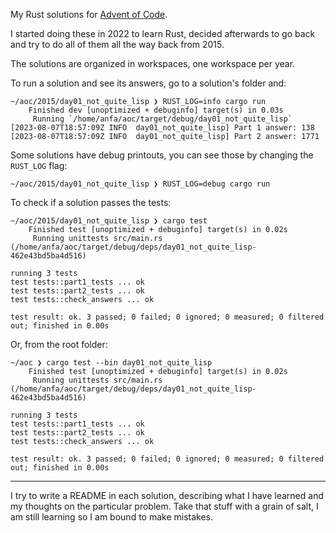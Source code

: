 My Rust solutions for [Advent of Code](https://adventofcode.com/).

I started doing these in 2022 to learn Rust, decided afterwards to go back
and try to do all of them all the way back from 2015.

The solutions are organized in workspaces, one workspace per year.

To run a solution and see its answers, go to a solution's folder and:
```
~/aoc/2015/day01_not_quite_lisp ❯ RUST_LOG=info cargo run
    Finished dev [unoptimized + debuginfo] target(s) in 0.03s
     Running `/home/anfa/aoc/target/debug/day01_not_quite_lisp`
[2023-08-07T18:57:09Z INFO  day01_not_quite_lisp] Part 1 answer: 138
[2023-08-07T18:57:09Z INFO  day01_not_quite_lisp] Part 2 answer: 1771
```

Some solutions have debug printouts, you can see those by changing the
`RUST_LOG` flag:
```
~/aoc/2015/day01_not_quite_lisp ❯ RUST_LOG=debug cargo run
```

To check if a solution passes the tests:
```
~/aoc/2015/day01_not_quite_lisp ❯ cargo test
    Finished test [unoptimized + debuginfo] target(s) in 0.02s
     Running unittests src/main.rs (/home/anfa/aoc/target/debug/deps/day01_not_quite_lisp-462e43bd5ba4d516)

running 3 tests
test tests::part1_tests ... ok
test tests::part2_tests ... ok
test tests::check_answers ... ok

test result: ok. 3 passed; 0 failed; 0 ignored; 0 measured; 0 filtered out; finished in 0.00s
```
Or, from the root folder:
```
~/aoc ❯ cargo test --bin day01_not_quite_lisp
    Finished test [unoptimized + debuginfo] target(s) in 0.02s
     Running unittests src/main.rs (/home/anfa/aoc/target/debug/deps/day01_not_quite_lisp-462e43bd5ba4d516)

running 3 tests
test tests::part1_tests ... ok
test tests::part2_tests ... ok
test tests::check_answers ... ok

test result: ok. 3 passed; 0 failed; 0 ignored; 0 measured; 0 filtered out; finished in 0.00s
```

---

I try to write a README in each solution, describing what I have learned and
my thoughts on the particular problem. Take that stuff with a grain of salt, I
am still learning so I am bound to make mistakes.
